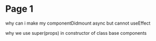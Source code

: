 # Page 1

why can i make my componentDidmount async but cannot useEffect

why we use super(props) in constructor of class base components
